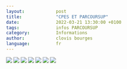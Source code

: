 ```yaml
---
layout:            post
title:             "CPES ET PARCOURSUP"
date:              2022-03-21 13:30:00 +0100
tags:              infos PARCOURSUP
category:          Informations
author:            clovis bourges
language:          fr
---
```



<div class="large">
  <img src="{{ "/media/img/PARCOURSUP/info-1.jpg" | absolute_url }}" />
  <img src="{{ "/media/img/PARCOURSUP/info-2.jpg" | absolute_url }}" />
  <img src="{{ "/media/img/PARCOURSUP/info-3.jpg" | absolute_url }}" />
  <img src="{{ "/media/img/PARCOURSUP/info-4.jpg" | absolute_url }}" />
  <img src="{{ "/media/img/PARCOURSUP/info-5.jpg" | absolute_url }}" />
  <img src="{{ "/media/img/PARCOURSUP/info-6.jpg" | absolute_url }}" />
  <img src="{{ "/media/img/PARCOURSUP/info-7.jpg" | absolute_url }}" />
</div>


